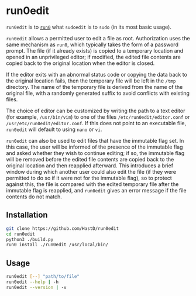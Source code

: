 # run0edit

`run0edit` is to
[`run0`](https://www.freedesktop.org/software/systemd/man/257/run0.html) what
`sudoedit` is to `sudo` (in its most basic usage).

`run0edit` allows a permitted user to edit a file as root. Authorization uses
the same mechanism as `run0`, which typically takes the form of a password
prompt. The file (if it already exists) is copied to a temporary location and
opened in an unprivileged editor; if modified, the edited file contents are
copied back to the original location when the editor is closed.

If the editor exits with an abnormal status code or copying the data back to the
original location fails, then the temporary file will be left in the `/tmp`
directory. The name of the temporary file is derived from the name of the
original file, with a randomly generated suffix to avoid conflicts with existing
files.

The choice of editor can be customized by writing the path to a text editor (for
example, `/usr/bin/vim`) to one of the files `/etc/run0edit/editor.conf` or
`/usr/etc/run0edit/editor.conf`. If this does not point to an executable file,
`run0edit` will default to using `nano` or `vi`.

`run0edit` can also be used to edit files that have the immutable flag set. In
this case, the user will be informed of the presence of the immutable flag and
asked whether they wish to continue editing; if so, the immutable flag will be
removed before the edited file contents are copied back to the original location
and then reapplied afterward. This introduces a brief window during which
another user could also edit the file (if they were permitted to do so if it
were not for the immutable flag), so to protect against this, the file is
compared with the edited temporary file after the immutable flag is reapplied,
and `run0edit` gives an error message if the file contents do not match.

## Installation

```sh
git clone https://github.com/HastD/run0edit
cd run0edit
python3 ./build.py
run0 install ./run0edit /usr/local/bin/
```

## Usage

```sh
run0edit [--] "path/to/file"
run0edit --help | -h
run0edit --version | -v
```
